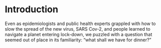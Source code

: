 # Introduction

Even as epidemiologists and public health experts grappled with how to slow the spread of the new virus, SARS Cov-2, and people learned to navigate a planet entering lock-down, we puzzled with a question that seemed out of place in its familiarity: “what shall we have for dinner?”
